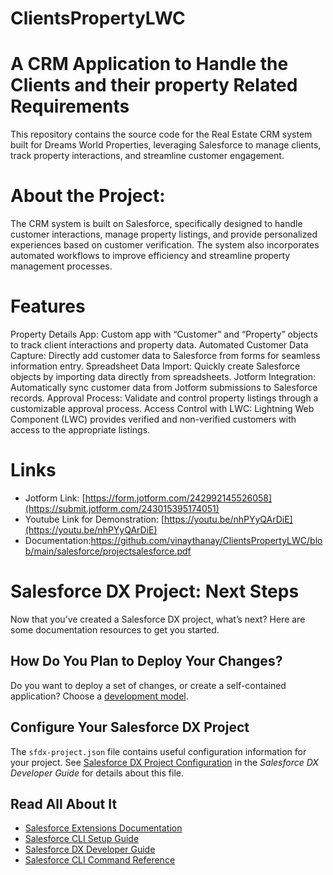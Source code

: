 # ClientsPropertyLWC
# A CRM Application to Handle the Clients and their property Related Requirements
This repository contains the source code for the Real Estate CRM system built for Dreams World Properties, leveraging Salesforce to manage clients, track property interactions, and streamline customer engagement.

# About the Project:

The CRM system is built on Salesforce, specifically designed to handle customer interactions, manage property listings, and provide personalized experiences based on customer verification. The system also incorporates automated workflows to improve efficiency and streamline property management processes.
# Features
Property Details App: Custom app with “Customer” and “Property” objects to track client interactions and property data.
Automated Customer Data Capture: Directly add customer data to Salesforce from forms for seamless information entry.
Spreadsheet Data Import: Quickly create Salesforce objects by importing data directly from spreadsheets.
Jotform Integration: Automatically sync customer data from Jotform submissions to Salesforce records.
Approval Process: Validate and control property listings through a customizable approval process.
Access Control with LWC: Lightning Web Component (LWC) provides verified and non-verified customers with access to the appropriate listings.
# Links
- Jotform Link: [https://form.jotform.com/242992145526058](https://submit.jotform.com/243015395174051)
- Youtube Link for Demonstration: [https://youtu.be/nhPYyQArDiE](https://youtu.be/nhPYyQArDiE)
- Documentation:https://github.com/vinaythanay/ClientsPropertyLWC/blob/main/salesforce/projectsalesforce.pdf
# Salesforce DX Project: Next Steps

Now that you’ve created a Salesforce DX project, what’s next? Here are some documentation resources to get you started.

## How Do You Plan to Deploy Your Changes?

Do you want to deploy a set of changes, or create a self-contained application? Choose a [development model](https://developer.salesforce.com/tools/vscode/en/user-guide/development-models).

## Configure Your Salesforce DX Project

The `sfdx-project.json` file contains useful configuration information for your project. See [Salesforce DX Project Configuration](https://developer.salesforce.com/docs/atlas.en-us.sfdx_dev.meta/sfdx_dev/sfdx_dev_ws_config.htm) in the _Salesforce DX Developer Guide_ for details about this file.

## Read All About It

- [Salesforce Extensions Documentation](https://developer.salesforce.com/tools/vscode/)
- [Salesforce CLI Setup Guide](https://developer.salesforce.com/docs/atlas.en-us.sfdx_setup.meta/sfdx_setup/sfdx_setup_intro.htm)
- [Salesforce DX Developer Guide](https://developer.salesforce.com/docs/atlas.en-us.sfdx_dev.meta/sfdx_dev/sfdx_dev_intro.htm)
- [Salesforce CLI Command Reference](https://developer.salesforce.com/docs/atlas.en-us.sfdx_cli_reference.meta/sfdx_cli_reference/cli_reference.htm)
